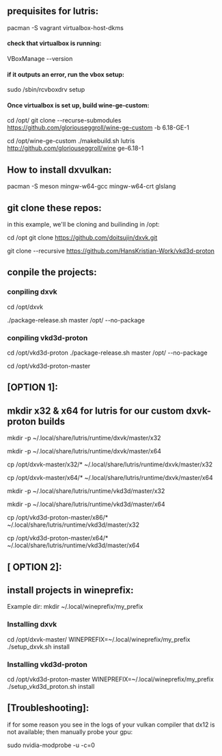 
## prequisites for lutris:

pacman -S vagrant virtualbox-host-dkms

#### check that virtualbox is running:

VBoxManage --version

#### if it outputs an error, run the vbox setup:

sudo /sbin/rcvboxdrv setup

#### Once virtualbox is set up, build wine-ge-custom:

cd /opt/
git clone --recurse-submodules https://github.com/gloriouseggroll/wine-ge-custom -b 6.18-GE-1

cd /opt/wine-ge-custom
./makebuild.sh lutris http://github.com/gloriouseggroll/wine ge-6.18-1



## How to install dxvulkan:
pacman -S meson mingw-w64-gcc mingw-w64-crt glslang


## git clone these repos:
in this example, we'll be cloning and builinding in /opt:

cd /opt 
git clone https://github.com/doitsujin/dxvk.git

git clone --recursive https://github.com/HansKristian-Work/vkd3d-proton

## conpile the projects:
### conpiling dxvk
cd /opt/dxvk

./package-release.sh master /opt/ --no-package

### conpiling vkd3d-proton
cd /opt/vkd3d-proton
./package-release.sh master /opt/ --no-package

cd /opt/vkd3d-proton-master

## [OPTION 1]:


## mkdir x32 & x64 for lutris for our custom dxvk-proton builds
mkdir -p ~/.local/share/lutris/runtime/dxvk/master/x32

mkdir -p ~/.local/share/lutris/runtime/dxvk/master/x64

cp /opt/dxvk-master/x32/* ~/.local/share/lutris/runtime/dxvk/master/x32

cp /opt/dxvk-master/x64/* ~/.local/share/lutris/runtime/dxvk/master/x64


mkdir -p ~/.local/share/lutris/runtime/vkd3d/master/x32

mkdir -p ~/.local/share/lutris/runtime/vkd3d/master/x64

cp /opt/vkd3d-proton-master/x86/* ~/.local/share/lutris/runtime/vkd3d/master/x32

cp /opt/vkd3d-proton-master/x64/* ~/.local/share/lutris/runtime/vkd3d/master/x64


## [ OPTION 2]: 
## install projects in wineprefix:
Example dir:
mkdir ~/.local/wineprefix/my_prefix

### Installing dxvk
cd /opt/dxvk-master/
WINEPREFIX=~/.local/wineprefix/my_prefix ./setup_dxvk.sh install

### Installing vkd3d-proton
cd /opt/vkd3d-proton-master
WINEPREFIX=~/.local/wineprefix/my_prefix ./setup_vkd3d_proton.sh install


## [Troubleshooting]:
if for some reason you see in the logs of your vulkan compiler that dx12 is not available; then manually probe your gpu:

sudo nvidia-modprobe -u -c=0

